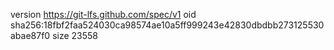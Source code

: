 version https://git-lfs.github.com/spec/v1
oid sha256:18fbf2faa524030ca98574ae10a5ff999243e42830dbdbb273125530abae87f0
size 23558
